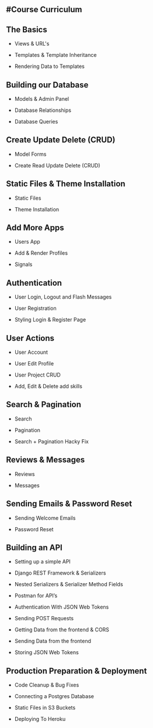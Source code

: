 #Course Curriculum
---

## The Basics
- Views & URL's

- Templates & Template Inheritance

- Rendering Data to Templates

## Building our Database

- Models & Admin Panel

- Database Relationships

- Database Queries

## Create Update Delete (CRUD)
- Model Forms

- Create Read Update Delete (CRUD)

## Static Files & Theme Installation
- Static Files

- Theme Installation

## Add More Apps
- Users App

- Add & Render Profiles

- Signals

## Authentication
- User Login, Logout and Flash Messages

- User Registration

- Styling Login & Register Page

## User Actions
- User Account

- User Edit Profile

- User Project CRUD

- Add, Edit & Delete add skills

## Search & Pagination
- Search

- Pagination

- Search + Pagination Hacky Fix

## Reviews & Messages
- Reviews

- Messages

## Sending Emails & Password Reset
- Sending Welcome Emails

- Password Reset

## Building an API
- Setting up a simple API

- Django REST Framework & Serializers

- Nested Serializers & Serializer Method Fields

- Postman for API’s

- Authentication With JSON Web Tokens

- Sending POST Requests

- Getting Data from the frontend & CORS

- Sending Data from the frontend

- Storing JSON Web Tokens

## Production Preparation & Deployment
- Code Cleanup & Bug Fixes

- Connecting a Postgres Database

- Static Files in S3 Buckets

- Deploying To Heroku


